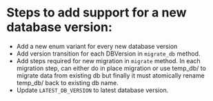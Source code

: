 # Steps to add support for a new database version:

- Add a new enum variant for every new database version
- Add version transition for each DBVersion in `migrate_db` method.
- Add steps required for new migration in `migrate` method. In each migration
  step, can either do in place migration or use temp_db/ to migrate data from
  existing db but finally it must atomically rename temp_db/ back to existing db
  name.
- Update `LATEST_DB_VERSION` to latest database version.